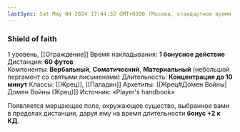 ```yaml
---
lastSync: Sat May 04 2024 17:44:32 GMT+0300 (Москва, стандартное время)
---
```

### Shield of faith
1 уровень, [[Ограждение]]
Время накладывания: **1 бонусное действие**
Дистанция: **60 футов**
Компоненты: **Вербальный**, **Соматический**, **Материальный** (небольшой пергамент со святыми письменами)
Длительность: **Концентрация до 10 минут**
Классы: [[Жрец]], [[Паладин]]
Архетипы: [[Жрец#Домен Войны|Домен Войны (Жрец)]]
Источник: «Player's handbook»

Появляется мерцающее поле, окружающее существо, выбранное вами в пределах дистанции, даруя ему на время длительности **бонус +2 к КД**.